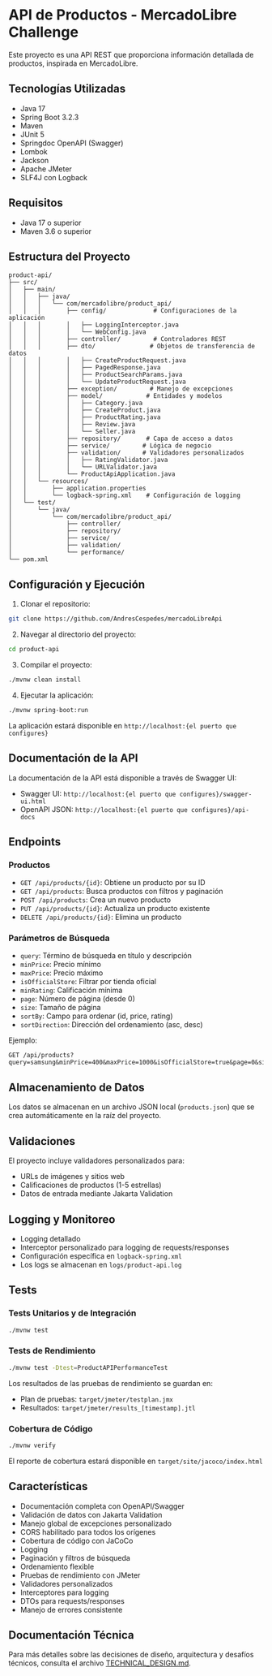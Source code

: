# API de Productos - MercadoLibre Challenge

Este proyecto es una API REST que proporciona información detallada de productos, inspirada en MercadoLibre.

## Tecnologías Utilizadas

- Java 17
- Spring Boot 3.2.3
- Maven
- JUnit 5
- Springdoc OpenAPI (Swagger)
- Lombok
- Jackson
- Apache JMeter
- SLF4J con Logback

## Requisitos

- Java 17 o superior
- Maven 3.6 o superior

## Estructura del Proyecto

```
product-api/
├── src/
│   ├── main/
│   │   ├── java/
│   │   │   └── com/mercadolibre/product_api/
│   │   │       ├── config/             # Configuraciones de la aplicación
│   │   │       │   ├── LoggingInterceptor.java
│   │   │       │   └── WebConfig.java
│   │   │       ├── controller/         # Controladores REST
│   │   │       ├── dto/               # Objetos de transferencia de datos
│   │   │       │   ├── CreateProductRequest.java
│   │   │       │   ├── PagedResponse.java
│   │   │       │   ├── ProductSearchParams.java
│   │   │       │   └── UpdateProductRequest.java
│   │   │       ├── exception/         # Manejo de excepciones
│   │   │       ├── model/            # Entidades y modelos
│   │   │       │   ├── Category.java
│   │   │       │   ├── CreateProduct.java
│   │   │       │   ├── ProductRating.java
│   │   │       │   ├── Review.java
│   │   │       │   └── Seller.java
│   │   │       ├── repository/       # Capa de acceso a datos
│   │   │       ├── service/         # Lógica de negocio
│   │   │       ├── validation/      # Validadores personalizados
│   │   │       │   ├── RatingValidator.java
│   │   │       │   └── URLValidator.java
│   │   │       └── ProductApiApplication.java
│   │   └── resources/
│   │       ├── application.properties
│   │       └── logback-spring.xml    # Configuración de logging
│   └── test/
│       └── java/
│           └── com/mercadolibre/product_api/
│               ├── controller/
│               ├── repository/
│               ├── service/
│               ├── validation/
│               └── performance/
└── pom.xml
```

## Configuración y Ejecución

1. Clonar el repositorio:
```bash
git clone https://github.com/AndresCespedes/mercadoLibreApi
```

2. Navegar al directorio del proyecto:
```bash
cd product-api
```

3. Compilar el proyecto:
```bash
./mvnw clean install
```

4. Ejecutar la aplicación:
```bash
./mvnw spring-boot:run
```

La aplicación estará disponible en `http://localhost:{el puerto que configures}`

## Documentación de la API

La documentación de la API está disponible a través de Swagger UI:
- Swagger UI: `http://localhost:{el puerto que configures}/swagger-ui.html`
- OpenAPI JSON: `http://localhost:{el puerto que configures}/api-docs`

## Endpoints

### Productos

- `GET /api/products/{id}`: Obtiene un producto por su ID
- `GET /api/products`: Busca productos con filtros y paginación
- `POST /api/products`: Crea un nuevo producto
- `PUT /api/products/{id}`: Actualiza un producto existente
- `DELETE /api/products/{id}`: Elimina un producto

### Parámetros de Búsqueda

- `query`: Término de búsqueda en título y descripción
- `minPrice`: Precio mínimo
- `maxPrice`: Precio máximo
- `isOfficialStore`: Filtrar por tienda oficial
- `minRating`: Calificación mínima
- `page`: Número de página (desde 0)
- `size`: Tamaño de página
- `sortBy`: Campo para ordenar (id, price, rating)
- `sortDirection`: Dirección del ordenamiento (asc, desc)

Ejemplo:
```
GET /api/products?query=samsung&minPrice=400&maxPrice=1000&isOfficialStore=true&page=0&size=10&sortBy=price&sortDirection=asc
```

## Almacenamiento de Datos

Los datos se almacenan en un archivo JSON local (`products.json`) que se crea automáticamente en la raíz del proyecto.

## Validaciones

El proyecto incluye validadores personalizados para:
- URLs de imágenes y sitios web
- Calificaciones de productos (1-5 estrellas)
- Datos de entrada mediante Jakarta Validation

## Logging y Monitoreo

- Logging detallado
- Interceptor personalizado para logging de requests/responses
- Configuración específica en `logback-spring.xml`
- Los logs se almacenan en `logs/product-api.log`

## Tests

### Tests Unitarios y de Integración
```bash
./mvnw test
```

### Tests de Rendimiento
```bash
./mvnw test -Dtest=ProductAPIPerformanceTest
```

Los resultados de las pruebas de rendimiento se guardan en:
- Plan de pruebas: `target/jmeter/testplan.jmx`
- Resultados: `target/jmeter/results_[timestamp].jtl`

### Cobertura de Código
```bash
./mvnw verify
```
El reporte de cobertura estará disponible en `target/site/jacoco/index.html`

## Características

- Documentación completa con OpenAPI/Swagger
- Validación de datos con Jakarta Validation
- Manejo global de excepciones personalizado
- CORS habilitado para todos los orígenes
- Cobertura de código con JaCoCo
- Logging
- Paginación y filtros de búsqueda
- Ordenamiento flexible
- Pruebas de rendimiento con JMeter
- Validadores personalizados
- Interceptores para logging
- DTOs para requests/responses
- Manejo de errores consistente

## Documentación Técnica

Para más detalles sobre las decisiones de diseño, arquitectura y desafíos técnicos, consulta el archivo [TECHNICAL_DESIGN.md](TECHNICAL_DESIGN.md). 
